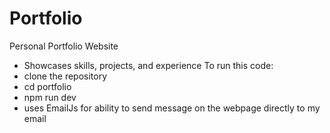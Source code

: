 # Portfolio
Personal Portfolio Website
- Showcases skills, projects, and experience
To run this code:
- clone the repository
- cd portfolio
- npm run dev
- uses EmailJs for ability to send message on the webpage directly to my email